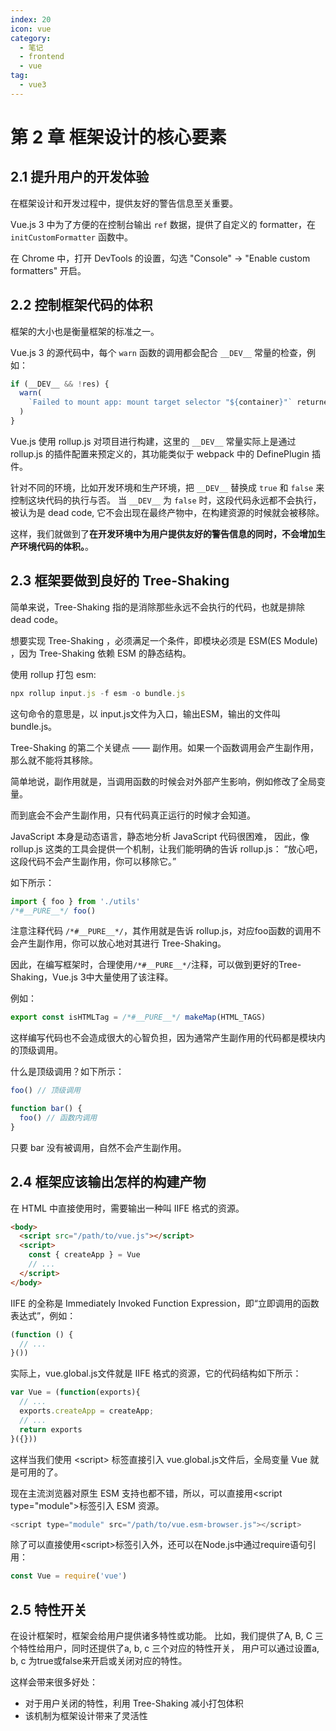 ```yaml
---
index: 20
icon: vue
category:
  - 笔记
  - frontend
  - vue
tag:
  - vue3
---
```


# 第 2 章 框架设计的核心要素

## 2.1 提升用户的开发体验

在框架设计和开发过程中，提供友好的警告信息至关重要。

Vue.js 3 中为了方便的在控制台输出 `ref` 数据，提供了自定义的 formatter，在 `initCustomFormatter` 函数中。

在 Chrome 中，打开 DevTools 的设置，勾选 "Console" -> "Enable custom formatters" 开启。

## 2.2 控制框架代码的体积

框架的大小也是衡量框架的标准之一。

Vue.js 3 的源代码中，每个 `warn` 函数的调用都会配合 `__DEV__` 常量的检查，例如：

```js
if (__DEV__ && !res) {
  warn(
    `Failed to mount app: mount target selector "${container}"` returned null.
  )
}
```

Vue.js 使用 rollup.js 对项目进行构建，这里的 `__DEV__` 常量实际上是通过 rollup.js 的插件配置来预定义的，其功能类似于 webpack 中的 DefinePlugin 插件。

针对不同的环境，比如开发环境和生产环境，把 `__DEV__` 替换成 `true` 和 `false` 来控制这块代码的执行与否。
当 `__DEV__` 为 `false` 时，这段代码永远都不会执行，被认为是 dead code, 它不会出现在最终产物中，在构建资源的时候就会被移除。

这样，我们就做到了**在开发环境中为用户提供友好的警告信息的同时，不会增加生产环境代码的体积。**。

## 2.3 框架要做到良好的 Tree-Shaking

简单来说，Tree-Shaking 指的是消除那些永远不会执行的代码，也就是排除 dead code。

想要实现 Tree-Shaking ，必须满足一个条件，即模块必须是 ESM(ES Module) ，因为 Tree-Shaking 依赖 ESM 的静态结构。

使用 rollup 打包 esm:

```js
npx rollup input.js -f esm -o bundle.js
```

这句命令的意思是，以 input.js文件为入口，输出ESM，输出的文件叫 bundle.js。

Tree-Shaking 的第二个关键点 —— 副作用。如果一个函数调用会产生副作用，那么就不能将其移除。

简单地说，副作用就是，当调用函数的时候会对外部产生影响，例如修改了全局变量。

而到底会不会产生副作用，只有代码真正运行的时候才会知道。

JavaScript 本身是动态语言，静态地分析 JavaScript 代码很困难，
因此，像 rollup.js 这类的工具会提供一个机制，让我们能明确的告诉 rollup.js：
“放心吧，这段代码不会产生副作用，你可以移除它。”

如下所示：

```js
import { foo } from './utils'
/*#__PURE__*/ foo()
```

注意注释代码 `/*#__PURE__*/`，其作用就是告诉 rollup.js，对应foo函数的调用不会产生副作用，你可以放心地对其进行 Tree-Shaking。

因此，在编写框架时，合理使用`/*#__PURE__*/`注释，可以做到更好的Tree-Shaking，Vue.js 3中大量使用了该注释。

例如：

```js
export const isHTMLTag = /*#__PURE__*/ makeMap(HTML_TAGS)
```

这样编写代码也不会造成很大的心智负担，因为通常产生副作用的代码都是模块内的顶级调用。

什么是顶级调用？如下所示：

```js
foo() // 顶级调用

function bar() {
  foo() // 函数内调用
}
```

只要 bar 没有被调用，自然不会产生副作用。

## 2.4 框架应该输出怎样的构建产物

在 HTML 中直接使用时，需要输出一种叫 IIFE 格式的资源。

```html
<body>
  <script src="/path/to/vue.js"></script>
  <script>
    const { createApp } = Vue
    // ...
  </script>
</body>
```

IIFE 的全称是 Immediately Invoked Function Expression，即“立即调用的函数表达式”，例如：

```js
(function () {
  // ...
}())
```

实际上，vue.global.js文件就是 IIFE 格式的资源，它的代码结构如下所示：

```js
var Vue = (function(exports){
  // ...
  exports.createApp = createApp;
  // ...
  return exports
}({}))
```

这样当我们使用 &lt;script&gt; 标签直接引入 vue.global.js文件后，全局变量 Vue 就是可用的了。

现在主流浏览器对原生 ESM 支持也都不错，所以，可以直接用&lt;script type="module"&gt;标签引入 ESM 资源。

```js
<script type="module" src="/path/to/vue.esm-browser.js"></script>
```

除了可以直接使用&lt;script&gt;标签引入外，还可以在Node.js中通过require语句引用：

```js
const Vue = require('vue')
```

## 2.5 特性开关

在设计框架时，框架会给用户提供诸多特性或功能。
比如，我们提供了A, B, C 三个特性给用户，同时还提供了a, b, c 三个对应的特性开关，
用户可以通过设置a, b, c 为true或false来开启或关闭对应的特性。

这样会带来很多好处：

- 对于用户关闭的特性，利用 Tree-Shaking 减小打包体积
- 该机制为框架设计带来了灵活性
